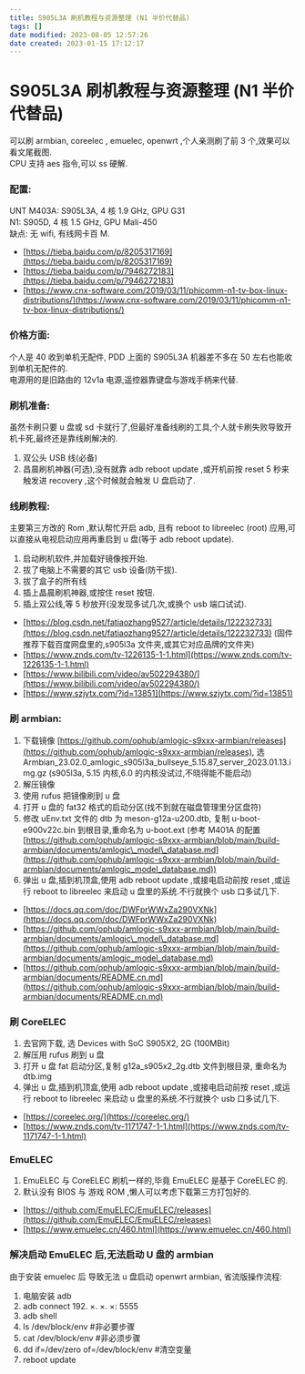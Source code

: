 ```yaml
---
title: S905L3A 刷机教程与资源整理 (N1 半价代替品)
tags: []
date modified: 2023-08-05 12:57:26
date created: 2023-01-15 17:12:17
---
```

# S905L3A 刷机教程与资源整理 (N1 半价代替品)
可以刷 armbian, coreelec , emuelec, openwrt ,个人亲测刷了前 3 个,效果可以看文尾截图.  
CPU 支持 aes 指令,可以 ss 硬解.

### 配置:

UNT M403A: S905L3A, 4 核 1.9 GHz, GPU G31  
N1: S905D, 4 核 1.5 GHz, GPU Mali-450  
缺点: 无 wifi, 有线网卡百 M.

*   [https://tieba.baidu.com/p/8205317169](https://tieba.baidu.com/p/8205317169)
*   [https://tieba.baidu.com/p/7946272183](https://tieba.baidu.com/p/7946272183)
*   [https://www.cnx-software.com/2019/03/11/phicomm-n1-tv-box-linux-distributions/](https://www.cnx-software.com/2019/03/11/phicomm-n1-tv-box-linux-distributions/)

### 价格方面:

个人是 40 收到单机无配件, PDD 上面的 S905L3A 机器差不多在 50 左右也能收到单机无配件的.  
电源用的是旧路由的 12v1a 电源,遥控器靠键盘与游戏手柄来代替.

### 刷机准备:

虽然卡刷只要 u 盘或 sd 卡就行了,但最好准备线刷的工具,个人就卡刷失败导致开机卡死,最终还是靠线刷解决的.

1.  双公头 USB 线(必备)
2.  昌晨刷机神器(可选),没有就靠 adb reboot update ,或开机前按 reset 5 秒来触发进 recovery ,这个时候就会触发 U 盘启动了.

### 线刷教程:

主要第三方改的 Rom ,默认帮忙开启 adb, 且有 reboot to libreelec (root) 应用,可以直接从电视启动应用再重启到 u 盘(等于 adb reboot update).

1.  启动刷机软件,并加载好镜像按开始.
2.  拔了电脑上不需要的其它 usb 设备(防干拔).
3.  拔了盒子的所有线
4.  插上晶晨刷机神器,或按住 reset 按钮.
5.  插上双公线,等 5 秒放开(没发现多试几次,或换个 usb 端口试试).

*   [https://blog.csdn.net/fatiaozhang9527/article/details/122232733](https://blog.csdn.net/fatiaozhang9527/article/details/122232733) (固件推荐下载百度网盘里的,s905l3a 文件夹,或其它对应品牌的文件夹)
*   [https://www.znds.com/tv-1226135-1-1.html](https://www.znds.com/tv-1226135-1-1.html)
*   [https://www.bilibili.com/video/av502294380/](https://www.bilibili.com/video/av502294380/)
*   [https://www.szjytx.com/?id=13851](https://www.szjytx.com/?id=13851)

### 刷 armbian:

1.  下载镜像 [https://github.com/ophub/amlogic-s9xxx-armbian/releases](https://github.com/ophub/amlogic-s9xxx-armbian/releases), 选 Armbian\_23.02.0\_amlogic\_s905l3a\_bullseye\_5.15.87\_server\_2023.01.13.img.gz (s905l3a, 5.15 内核,6.0 的内核没试过,不晓得能不能启动)
2.  解压镜像
3.  使用 rufus 把镜像刷到 u 盘
4.  打开 u 盘的 fat32 格式的启动分区(找不到就在磁盘管理里分区盘符)
5.  修改 uEnv.txt 文件的 dtb 为 meson-g12a-u200.dtb, 复制 u-boot-e900v22c.bin 到根目录,重命名为 u-boot.ext (参考 M401A 的配置 [https://github.com/ophub/amlogic-s9xxx-armbian/blob/main/build-armbian/documents/amlogic\_model\_database.md](https://github.com/ophub/amlogic-s9xxx-armbian/blob/main/build-armbian/documents/amlogic_model_database.md))
6.  弹出 u 盘,插到机顶盒,使用 adb reboot update ,或接电启动前按 reset ,或运行 reboot to libreelec 来启动 u 盘里的系统.不行就换个 usb 口多试几下.

*   [https://docs.qq.com/doc/DWFprWWxZa290VXNk](https://docs.qq.com/doc/DWFprWWxZa290VXNk)
*   [https://github.com/ophub/amlogic-s9xxx-armbian/blob/main/build-armbian/documents/amlogic\_model\_database.md](https://github.com/ophub/amlogic-s9xxx-armbian/blob/main/build-armbian/documents/amlogic_model_database.md)
*   [https://github.com/ophub/amlogic-s9xxx-armbian/blob/main/build-armbian/documents/README.cn.md](https://github.com/ophub/amlogic-s9xxx-armbian/blob/main/build-armbian/documents/README.cn.md)

### 刷 CoreELEC

1.  去官网下载, 选 Devices with SoC S905X2, 2G (100MBit)
2.  解压用 rufus 刷到 u 盘
3.  打开 u 盘 fat 启动分区,复制 g12a\_s905x2\_2g.dtb 文件到根目录, 重命名为 dtb.img
4.  弹出 u 盘,插到机顶盒,使用 adb reboot update ,或接电启动前按 reset ,或运行 reboot to libreelec 来启动 u 盘里的系统.不行就换个 usb 口多试几下.

*   [https://coreelec.org/](https://coreelec.org/)
*   [https://www.znds.com/tv-1171747-1-1.html](https://www.znds.com/tv-1171747-1-1.html)

### EmuELEC

1.  EmuELEC 与 CoreELEC 刷机一样的,毕竟 EmuELEC 是基于 CoreELEC 的.
2.  默认没有 BIOS 与 游戏 ROM ,懒人可以考虑下载第三方打包好的.

*   [https://github.com/EmuELEC/EmuELEC/releases](https://github.com/EmuELEC/EmuELEC/releases)
*   [https://www.emuelec.cn/460.html](https://www.emuelec.cn/460.html)

### 解决启动 EmuELEC 后,无法启动 U 盘的 armbian

由于安装 emuelec 后 导致无法 u 盘启动 openwrt armbian, 省流版操作流程:

1.  电脑安装 adb
2.  adb connect 192. ×. ×. ×: 5555
3.  adb shell
4.  ls /dev/block/env #非必要步骤
5.  cat /dev/block/env #非必须步骤
6.  dd if=/dev/zero of=/dev/block/env #清空变量
7.  reboot update